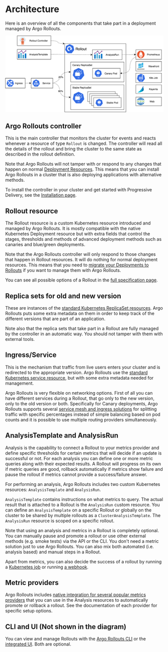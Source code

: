 # Architecture

Here is an overview of all the components that take part in a deployment managed by Argo Rollouts.

[![Argo Rollouts Architecture](architecture-assets/argo-rollout-architecture.png)](architecture-assets/argo-rollout-architecture.png)

## Argo Rollouts controller

This is the main controller that monitors the cluster for events and reacts whenever a resource of type `Rollout` is changed. The controller
will read all the details of the rollout and bring the cluster to the same state as described in the rollout definition.

Note that Argo Rollouts will not tamper with or respond to any changes that happen on normal [Deployment Resources](https://kubernetes.io/docs/concepts/workloads/controllers/deployment/). This means
that you can install Argo Rollouts in a cluster that is also deploying applications with alternative methods.

To install the controller in your cluster and get started with Progressive Delivery, see the [Installation page](../installation/).

## Rollout resource

The Rollout resource is a custom Kubernetes resource introduced and managed by Argo Rollouts. It is mostly compatible with the native Kubernetes Deployment resource but with extra
fields that control the stages, thresholds and methods of advanced deployment methods such as canaries and blue/green deployments.

Note that the Argo Rollouts controller will only respond to those changes that happen in Rollout resources. It will do nothing for normal deployment resources. This means that you need to [migrate your Deployments to Rollouts](../migrating/) if you want to manage them with Argo Rollouts.

You can see all possible options of a Rollout in the [full specification page](../features/specification/).

## Replica sets for old and new version

These are instances of the [standard Kubernetes ReplicaSet resources](https://kubernetes.io/docs/concepts/workloads/controllers/replicaset/). Argo Rollouts puts some extra metadata on them in order to keep track of the different versions that are part of an application.

Note also that the replica sets that take part in a Rollout are fully managed by the controller in an automatic way. You should not tamper with them with external tools.

## Ingress/Service

This is the mechanism that traffic from live users enters your cluster and is redirected to the appropriate version. Argo Rollouts use the [standard Kubernetes service resource](https://kubernetes.io/docs/concepts/services-networking/service/), but with some extra metadata needed for management.

Argo Rollouts is very flexible on networking options. First of all you can have different services during a Rollout, that go only to the new version, only to the old version or both.
Specifically for Canary deployments, Argo Rollouts supports several [service mesh and ingress solutions](../features/traffic-management/) for splitting traffic with specific percentages instead of simple balancing based on pod counts and it is possible to use multiple routing providers simultaneously.

## AnalysisTemplate and AnalysisRun

Analysis is the capability to connect a Rollout to your metrics provider and define specific thresholds for certain metrics that will decide if an update is successful or not. For each analysis you can define one or more metric queries along with their expected results. A Rollout will progress on its own if metric queries are good, rollback automatically if metrics show failure and pause the rollout if metrics cannot provide a success/failure answer.

For performing an analysis, Argo Rollouts includes two custom Kubernetes resources: `AnalysisTemplate` and `AnalysisRun`.

`AnalysisTemplate` contains instructions on what metrics to query. The actual result that is attached to a Rollout is the `AnalysisRun` custom resource. You can define an `AnalysisTemplate` on a specific Rollout or globally on the cluster to be shared by multiple rollouts as a `ClusterAnalysisTemplate`. The `AnalysisRun` resource is scoped on a specific rollout.

Note that using an analysis and metrics in a Rollout is completely optional. You can manually pause and promote a rollout or use other external methods (e.g. smoke tests) via the API or the CLI. You don't need a metric solution just to use Argo Rollouts. You can also mix both automated (i.e. analysis based) and manual steps in a Rollout.

Apart from metrics, you can also decide the success of a rollout by running a [Kubernetes job](../analysis/job/) or running [a webhook](../analysis/web/).


## Metric providers

Argo Rollouts includes [native integration for several popular metrics providers](../features/analysis/) that you can use in the Analysis resources to automatically promote or rollback  a rollout. See the documentation of each provider for specific setup options.

## CLI and UI (Not shown in the diagram)

You can view and manage Rollouts with the [Argo Rollouts CLI](../features/kubectl-plugin/) or the [integrated UI](../dashboard/). Both are optional.

